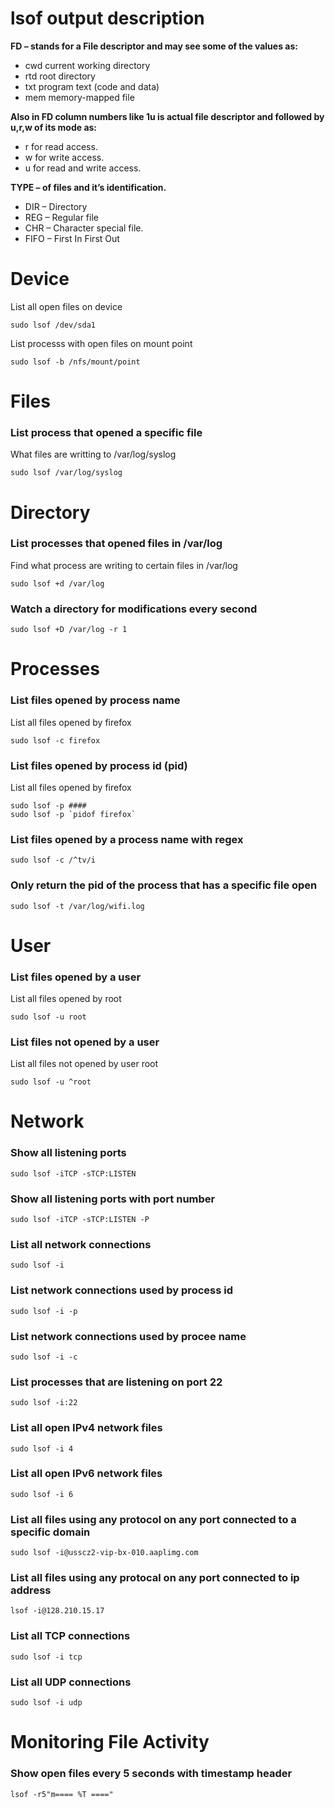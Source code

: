 # lsof output description
**FD – stands for a File descriptor and may see some of the values as:**

- cwd current working directory
- rtd root directory
- txt program text (code and data)
- mem memory-mapped file

**Also in FD column numbers like 1u is actual file descriptor and followed by u,r,w of its mode as:**

- r for read access.
- w for write access.
- u for read and write access.

**TYPE – of files and it’s identification.**

- DIR – Directory
- REG – Regular file
- CHR – Character special file.
- FIFO – First In First Out


# Device
List all open files on device
```
sudo lsof /dev/sda1
```

List processs with open files on mount point
```
sudo lsof -b /nfs/mount/point
```

# Files

### List process that opened a specific file
What files are writting to /var/log/syslog
```
sudo lsof /var/log/syslog
```

# Directory

### List processes that opened files in /var/log
Find what process are writing to certain files in /var/log
```
sudo lsof +d /var/log
```

### Watch a directory for modifications every second
```
sudo lsof +D /var/log -r 1
```

# Processes
### List files opened by process name
List all files opened by firefox
```
sudo lsof -c firefox
```

### List files opened by process id (pid)
List all files opened by firefox
```
sudo lsof -p ####
sudo lsof -p `pidof firefox`
```

### List files opened by a process name with regex
```
sudo lsof -c /^tv/i
```

### Only return the pid of the process that has a specific file open
```
sudo lsof -t /var/log/wifi.log
```

# User
### List files opened by a user
List all files opened by root
```
sudo lsof -u root
```

### List files not opened by a user
List all files not opened by user root
```
sudo lsof -u ^root
```


# Network
### Show all listening ports
```
sudo lsof -iTCP -sTCP:LISTEN
```

### Show all listening ports with port number
```
sudo lsof -iTCP -sTCP:LISTEN -P
```

### List all network connections
```
sudo lsof -i
```

### List network connections used by process id
```
sudo lsof -i -p 
```
 
### List network connections used by procee name
```
sudo lsof -i -c
```

### List processes that are listening on port 22
```
sudo lsof -i:22
```

### List all open IPv4 network files
```
sudo lsof -i 4
```

###  List all open IPv6 network files
```
sudo lsof -i 6
```

### List all files using any protocol on any port connected to a specific domain
```
sudo lsof -i@usscz2-vip-bx-010.aaplimg.com
```

### List all files using any protocal on any port connected to ip address
```
lsof -i@128.210.15.17
```

### List all TCP connections
```
sudo lsof -i tcp
```

### List all UDP connections
```
sudo lsof -i udp
```

# Monitoring File Activity 

### Show open files every 5 seconds with timestamp header
```
lsof -r5"m==== %T ===="
```


